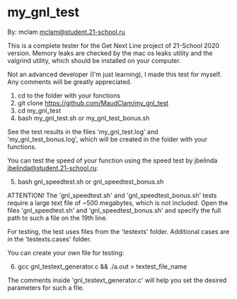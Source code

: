 # my_gnl_test
By: mclam <mclam@student.21-school.ru>

This is a complete tester for the Get Next Line project of 21-School 2020 version.
Memory leaks are checked by the mac os leaks utility and the valgrind utility, which should be installed on your computer.

Not an advanced developer (I'm just learning), I made this test for myself. Any comments will be greatly appreciated.

1. cd to the folder with your fonctions
2. git clone https://github.com/MaudClam/my_gnl_test
3. cd my_gnl_test
4. bash my_gnl_test.sh or my_gnl_test_bonus.sh

See the test results in the files 'my_gnl_test.log' and 'my_gnl_test_bonus.log', which will be created in the folder with your functions.

You can test the speed of your function using the speed test by jbelinda <jbelinda@student.21-school.ru>:

5. bash gnl_speedtest.sh or gnl_speedtest_bonus.sh

ATTENTION! The 'gnl_speedtest.sh' and 'gnl_speedtest_bonus.sh' tests require a large text file of ~500 megabytes, which is not included. Open the files 'gnl_speedtest.sh' and 'gnl_speedtest_bonus.sh' and specify the full path to such a file on the 19th line.

For testing, the test uses files from the 'testexts' folder. Additional cases are in the 'testexts.cases' folder.

You can create your own file for testing:

6. gcc gnl_testext_generator.c && ./a.out > textest_file_name

The comments inside 'gnl_testext_generator.c' will help you set the desired parameters for such a file.
